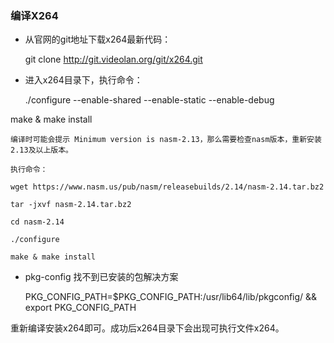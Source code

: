 ### 编译X264

- 从官网的git地址下载x264最新代码：

	git clone http://git.videolan.org/git/x264.git

- 进入x264目录下，执行命令：

	./configure --enable-shared --enable-static --enable-debug

make & make install

	编译时可能会提示 Minimum version is nasm-2.13，那么需要检查nasm版本，重新安装2.13及以上版本。
	
	执行命令：
	
	wget https://www.nasm.us/pub/nasm/releasebuilds/2.14/nasm-2.14.tar.bz2
	
	tar -jxvf nasm-2.14.tar.bz2
	
	cd nasm-2.14
	
	./configure
	
	make & make install
	
- pkg-config 找不到已安装的包解决方案
	
	PKG_CONFIG_PATH=$PKG_CONFIG_PATH:/usr/lib64/lib/pkgconfig/ && export PKG_CONFIG_PATH

重新编译安装x264即可。成功后x264目录下会出现可执行文件x264。
